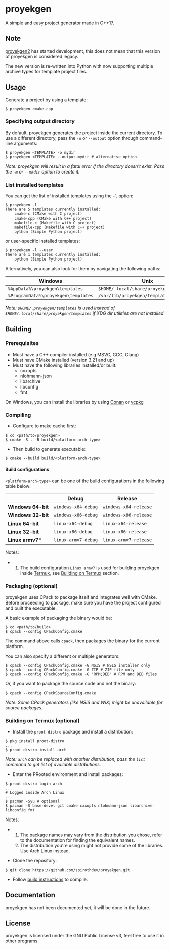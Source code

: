 # proyekgen
A simple and easy project generator made in C++17.

## Note
[proyekgen2](https://github.com/spirothdev/proyekgen2) has started development, this does not mean that this version of proyekgen is considered legacy.

The new version is re-written into Python with now supporting multiple archive types for template project files.

## Usage
Generate a project by using a template:

```shell
$ proyekgen cmake-cpp
```

### Specifying output directory
By default, proyekgen generates the project inside the current directory.
To use a different directory, pass the `-o` or `--output` option through command-line arguments:

```shell
$ proyekgen <TEMPLATE> -o mydir
$ proyekgen <TEMPLATE> --output mydir # alternative option
```

*Note: proyekgen will result in a fatal error if*
*the directory doesn't exist. Pass the `-m` or `--mkdir` option to create it.*

### List installed templates
You can get the list of installed templates using the `-l` option:

```shell
$ proyekgen -l
There are 5 templates currently installed:
	cmake-c (CMake with C project)
	cmake-cpp (CMake with C++ project)
	makefile-c (Makefile with C project)
	makefile-cpp (Makefile with C++ project)
	python (Simple Python project)
```

or user-specific installed templates:

```shell
$ proyekgen -l --user
There are 1 templates currently installed:
	python (Simple Python project)
```

Alternatively, you can also look for them by navigating the following paths:

| Windows                             | Unix                                     |
|-------------------------------------|------------------------------------------|
| `%AppData%\proyekgen\templates`     | `$HOME/.local/share/proyekgen/templates` |
| `%ProgramData%\proyekgen\templates` | `/var/lib/proyekgen/templates`           |

*Note: `$HOME/.proyekgen/templates` is used instead of `$HOME/.local/share/proyekgen/templates`*
*if XDG dir utilities are not installed*

## Building
### Prerequisites
- Must have a C++ compiler installed (e.g MSVC, GCC, Clang)
- Must have CMake installed (version 3.21 and up)
- Must have the following libraries installed/or built:
  - cxxopts
  - nlohmann-json
  - libarchive
  - libconfig
  - fmt

On Windows, you can install the libraries by using [Conan](https://conan.io/)
or [vcpkg](https://vcpkg.io)

### Compiling
- Configure to make cache first:

```shell
$ cd <path/to/proyekgen>
$ cmake -S . -B build/<platform-arch-type>
```

- Then build to generate executable:

```shell
$ cmake --build build/<platform-arch-type>
```

#### Build configurations
`<platform-arch-type>` can be one of the build configurations in the following table below:

|                    | Debug               | Release               |
|--------------------|---------------------|-----------------------|
| **Windows 64-bit** | `windows-x64-debug` | `windows-x64-release` |
| **Windows 32-bit** | `windows-x86-debug` | `windows-x86-release` |
| **Linux 64-bit**   | `linux-x64-debug`   | `linux-x64-release`   |
| **Linux 32-bit**   | `linux-x86-debug`   | `linux-x86-release`   |
| **Linux armv7***   | `linux-armv7-debug` | `linux-armv7-release` |

Notes:

- 1. The build configuration `Linux armv7` is used for building proyekgen inside
[Termux](https://termux.dev), see [Building on Termux](#building-on-termux-optional) section.

### Packaging (optional)
proyekgen uses CPack to package itself and integrates well with CMake. Before proceeding to package,
make sure you have the project configured and built the executable.

A basic example of packaging the binary would be:
```shell
$ cd <path/to/build>
$ cpack --config CPackConfig.cmake
```

The command above calls `cpack`, then packages the binary for the current platform.

You can also specify a different or multiple generators:
```shell
$ cpack --config CPackConfig.cmake -G NSIS # NSIS installer only
$ cpack --config CPackConfig.cmake -G ZIP # ZIP file only
$ cpack --config CPackConfig.cmake -G "RPM;DEB" # RPM and DEB files
```

Or, if you want to package the source code and not the binary:
```shell
$ cpack --config CPackSourceConfig.cmake
```

*Note: Some CPack generators (like NSIS and WiX) might be unavailable for source packages.*

### Building on Termux (optional)
- Install the `proot-distro` package and install a distribution:

```shell
$ pkg install proot-distro
...
$ proot-distro install arch
```

*Note: `arch` can be replaced with another distribution, pass the `list`*
*command to get list of available distributions.*

- Enter the PRooted environment and install packages:

```shell
$ proot-distro login arch
...
# Logged inside Arch Linux
...
$ pacman -Syu # optional
$ pacman -S base-devel git cmake cxxopts nlohmann-json libarchive libconfig fmt
```

Notes:

- 1. The package names may vary from the distribution you chose, refer to the documentation for
finding the equivalent names.
  2. The distribution you're using might not provide some of the libraries. Use Arch Linux instead.

- Clone the repository:

```shell
$ git clone https://github.com/spirothdev/proyekgen.git
```

- Follow [build instructions](#compiling) to compile.

## Documentation
proyekgen has not been documented yet, it will be done in the future.

## License
proyekgen is licensed under the GNU Public License v3, feel free to use it in other programs.